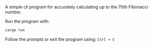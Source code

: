 A simple cli program for accurately calculating up to the 70th Fibonacci number.

Run the program with:
```bash
cargo run
```
Follow the prompts or exit the program using: `Ctrl + C`
